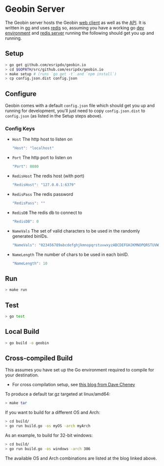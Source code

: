 # Geobin Server

The Geobin server hosts the Geobin [web client] as well as the [API]. It is written in [go] and uses [redis] so, assuming you have a working go [dev environment] and [redis server] running the following should get you up and running.

## Setup

```bash
> go get github.com/esripdx/geobin.io
> cd $GOPATH/src/github.com/esripdx/geobin.io
> make setup # (runs `go get -t` and `npm install`)
> cp config.json.dist config.json
```

## Configure

Geobin comes with a default `config.json` file which should get you up and running for development, you'll just need to copy `config.json.dist` to `config.json` (as listed in the Setup steps above).

### Config Keys

* `Host` The http host to listen on

  ```javascript
  "Host": "localhost"
  ```

* `Port` The http port to listen on

  ```javascript
  "Port": 8080
  ```

* `RedisHost` The redis host (with port)

  ```javascript
  "RedisHost": "127.0.0.1:6379"
  ```

* `RedisPass` The redis password

  ```javascript
  "RedisPass": ""
  ```

* `RedisDB` The redis db to connect to

  ```javascript
  "RedisDB": 0
  ```

* `NameVals` The set of valid characters to be used in the randomly generated binIDs.

  ```javascript
  "NameVals": "023456789abcdefghjkmnopqrstuvwxyzABCDEFGHJKMNOPQRSTUVWXYZ"
  ```

* `NameLength` The number of chars to be used in each binID.

  ```javascript
  "NameLength": 10
  ```

## Run

```bash
> make run
```

## Test

```bash
> go test
```

## Local Build

```bash
> go build -o geobin
```

## Cross-compiled Build

This assumes you have set up the Go environment required to compile for your destination.
* For cross compilation setup, see [this blog from Dave Cheney](http://dave.cheney.net/2013/07/09/an-introduction-to-cross-compilation-with-go-1-1)

To produce a default tar.gz targeted at linux/amd64:
```bash
> make tar
```

If you want to build for a different OS and Arch:
```bash
> cd build/
> go run build.go -os myOS -arch myArch
```

As an example, to build for 32-bit windows:
```bash
> cd build/
> go run build.go -os windows -arch 386
```

The available OS and Arch combinations are listed at the blog linked above.

[go]: http://golang.org
[dev environment]: http://golang.org/doc/install
[redis]: http://redis.io
[redis server]: http://redis.io/download
[web client]: client.md
[API]: api.md
